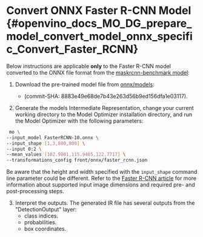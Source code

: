 # Convert ONNX Faster R-CNN Model {#openvino_docs_MO_DG_prepare_model_convert_model_onnx_specific_Convert_Faster_RCNN}

Below instructions are applicable **only** to the Faster R-CNN model converted to the ONNX file format from the [maskrcnn-benchmark model](https://github.com/facebookresearch/maskrcnn-benchmark):

1. Download the pre-trained model file from [onnx/models](https://github.com/onnx/models/tree/master/vision/object_detection_segmentation/faster-rcnn):
   * (commit-SHA: 8883e49e68de7b43e263d56b9ed156dfa1e03117).

2. Generate the models Intermediate Representation, change your current working directory to the Model Optimizer installation directory, and run the Model Optimizer with the following parameters:
```sh
 mo \
--input_model FasterRCNN-10.onnx \
--input_shape [1,3,800,800] \
--input 0:2 \
--mean_values [102.9801,115.9465,122.7717] \
--transformations_config front/onnx/faster_rcnn.json
```

Be aware that the height and width specified with the `input_shape` command line parameter could be different. Refer to the [Faster R-CNN article](https://github.com/onnx/models/tree/master/vision/object_detection_segmentation/faster-rcnn) for more information about supported input image dimensions and required pre- and post-processing steps.

3. Interpret the outputs. The generated IR file has several outputs from the "DetectionOutput" layer: 
   * class indices.
   * probabilities.
   * box coordinates.
